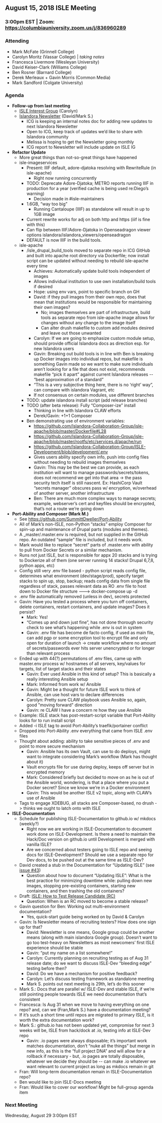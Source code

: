 ## August 15, 2018 ISLE Meeting

### 3:00pm EST | Zoom: https://columbiauniversity.zoom.us/j/836960289

### Attending
* Mark McFate (Grinnell College) 
* Carolyn Moritz (Vassar College) | _taking notes_
* Francesca Livermore (Wesleyan University)
* David Keiser-Clark (Williams College) 
* Ben Rosner (Barnard College)
* Derek Merleaux + Gavin Morris (Common Media)
* Mark Sandford (Colgate University) 

### Agenda

* **Follow-up from last meeting**
    * [ISLE Interest Group](https://github.com/islandora-interest-groups/Islandora-ISLE-Interest-Group) (Carolyn)
    * [Islandora Newsletter](https://mailchi.mp/eaf9b3ec3c51/islandora-newsletter-august-1794877?e=35c962d554) (David/Mark S.)
        * ICG is keeping an internal notes doc for adding new updates to next Islandora Newsletter
        * Open to ICG, keep track of updates we’d like to share with Islandora community
        * Melissa is hoping to get the Newsletter going monthly
        * ICG report to Newsletter will include update on ISLE IG
* **Refactor Update**
    * More great things than not-so-great things have happened
    * isle-imageservices
        * Present: IIIF default, adore-djatoka resolving with RewriteRule (in isle-apache)
            * Right now running concurrently
        * TODO:  Deprecate Adore-Djatoka; METRO reports running IIIF in production for a year (verified cache is being used re:Diego’s warning)
            * Decision made in #isle-maintainers
        * 1.6GB, “way too big”
            * Running Cantaloupe (IIIF) as standalone will result in up to 1GB image
        * Current rewrite works for adj on both http and https (iiif is fine with this)
        * Can flip between IIIF/Adore-Djatoka in Openseadragon viewer options islandora/islandora_viewers/openseadragon
        * DEFAULT is now IIIF in the build tools.
    * isle-apache
        * /isle_drupal_build_tools moved to separate repo in ICG GitHub and built into apache root directory via Dockerfile; now install script can be updated without needing to rebuild isle-apache every time
            * Achieves: Automatically update build tools independent of images
            * Allows individual institution to use own installation/build tools if desired
            * Hope: using env vars, point to specific branch on GH
            * David: if they pull images from their own repo, does that mean that institutions would be responsible for maintaining their own images?
                * No; images themselves are part of infrastructure, build tools as separate repo from isle-apache image allows for changes without any change to the image itself
                * Can alter drush makefile to custom add modules desired and leave out those unwanted 
            * Carolyn: If we are going to emphasize custom module setup, should provide official Islandora docs as direction esp. for new Islandora users
            * Gavin: Breaking out build tools is in line with Ben is breaking up Docker images into individual repos, but makefile is something Gavin made so we want to make sure individuals aren’t looking for a file that does not exist, recommends makefile “pick it apart” against current Islandora releases -- “best approximation of a standard”
            * “This is a very subjective thing here, there is no ‘right’ way”, can compare with islandora Vagrant, etc
            * If not consensus on certain modules, use different branches
        * TODO: update islandora install script (add release branches)
        * TODO (after beta release): Fully “Composer-ize” install
            * Thinking in line with Islandora CLAW efforts
            * Derek/Gavin: +1+1 Composer
        * Ben demonstrating use of environment variables:
            * https://github.com/Islandora-Collaboration-Group/isle-apache/blob/master/Dockerfile#L28
            * https://github.com/Islandora-Collaboration-Group/isle-apache/blob/master/rootfs/etc/services.d/apache/run 
            * https://github.com/Islandora-Collaboration-Group/ISLE-Development/blob/development/.env
            * Gives users ability specify own info, push into config files without needing to rebuild images themselves
            * Gavin: This may be the best we can provide, as each institution will want to manage passwords/secrets/tokens, does not recommend we get into that area -> the pass security tech itself is still nascent. Ex: HashiCorp Vault “secrets manager” obscures pass w/ encryption, w/overhead of another server, another infrastructure
            * Ben: There are much more complex ways to manage secrets; example, webserver’s cert and keyfiles should be encrypted, that’s not a route we’re going down
* **Port-Ability and Composer (Mark M.)**
    * See https://github.com/SummittDweller/Port-Ability
    * All of Mark’s non-ISLE, non-Python “stacks” employ Composer for spin-up and maintenance of Drupal parts (modules and themes).
    * A _master/.master.env is required, but not supplied in the GitHub repo.  An outdated “sample” file is included, but it needs work.
    * Mark would like to replace “secret” parts of .master.env with ability to pull from Docker Secrets or a similar mechanism.
    * Runs not just ISLE, but is responsible for appx 20 stacks and is trying to Dockerize all of them (one server running 14 stacks! Drupal 6,7,8, python apps, etc)
    * Config still very .env file based - python script reads config file, determines what environment (dev/stage/prod), specify target stacks to spin up, stop, backup; reads config data from single file regardless of stack, passes relevant data as RO .env file to host down to Docker file structure ---> docker-compose up -d
    * .env file automatically removed (unless in dev), secrets protected
    * Gavin: Have you tested a process where you turn off containers, delete containers, restart containers, and update images? Does it persist?
       * Mark: Yes!
       * “Comes up and down just fine”, has not done thorough security check to see what’s happening while .env is out in system
       * Gavin: .env file has become de facto config, if used as main file, can add pgp or some encryption tool to encrypt file and only open for duration of launch -> create workflow where no amount of secrets/passwords ever hits server unencrypted or for longer than relevant process
    * Ended up with 44(?) permutations of .env files, came up with master.env process w/ hostnames of all servers, key/values for targets, list of target stacks and their states
       * Gavin: Ever used Ansible in this kind of setup? This is basically a really interesting Ansible setup
       * Mark: Informed from work w/ Ansible
       * Gavin: Might be a thought for future ISLE work to think of Ansible, can use host vars to declare differences
       * Carolyn: Pretty sure CLAW playbook uses Ansible so, again, good "moving forward" direction
       * Gavin: re CLAW I have a concern re how they use Ansible
    * Example: ISLE stack has post-restart-script variable that Port-Ability looks for to run install script
    * Added -i ISLE tag to avoid Port-Ability’s traefik/portainer conflict
    * Dropped into Port-Ability .env everything that came from ISLE .env files
    * Thought about adding: ability to take sensitive pieces of .env and point to more secure mechanism
       * Gavin: Ansible has its own Vault, can use to do deploys, might want to integrate considering Mark’s workflow (Mark has thought about it)
       * Vault encrypts file for use during deploy, keeps off server but in encrypted memory
       * Mark: Considered briefly but decided to move on as he is out of the Ansible world, wondering, is that a place where you put a Docker secret? Since we know we’re in a Docker environment
       * Gavin: This would be another ISLE v2 topic, along with CLAW’s use of Ansible
    * Tags to engage XDEBUG, all stacks are Composer-based, no drush -> thinks we ought to latch onto with ISLE
* **ISLE-Documentation**
    * Schedule for publishing ISLE-Documentation to github.io w/ mkdocs (weekly?)
       * Right now we are working in ISLE-Documentation to document work done on ISLE-Development.  Is there a need to maintain the Hack/Doc version on github.io until Development is merged with vanilla ISLE?
       * Are we concerned about testers going to ISLE repo and seeing docs for ISLE-Development?  Should we use a separate repo for Dev docs, to be pushed out at the same time as ISLE-Dev?
    * David created a stub in the Documentation for “Updating ISLE” (see [issue #43](https://github.com/Islandora-Collaboration-Group/ISLE-Documentation/issues/43))
       * Question about how to document “Updating ISLE”: What is the best practice for minimizing downtime while: pulling down new images, stopping pre-existing containers, starting new containers, and then trashing the old containers?
    * Draft: [ISLE: How to Test Release Candidate (RC)](https://docs.google.com/document/d/1VUiI_bXo6SLqqUjmInVjBg3-cs40Vj7I_92txjFUoQg/edit#heading=h.tj2ze62gfdtj)
       * Question: When is an RC moved to become a stable release?
    * Gavin question for Ben: Working out multi-environment documentation?
       * Yes, quick-start guide being worked on by David & Carolyn
    * Gavin: Is Newsletter means of recruiting testers? How does one sign up for that?
       * David: Newsletter is one means, Google group could be another means (along with main islandora Google group). Doesn’t want to go too test-heavy on Newsletters as most newcomers’ first ISLE experience should be stable
       * Gavin: “put my name on a list somewhere!”
       * Carolyn: Currently planning on recruiting testing as of Aug 31 release date; do we want to discuss ISLE-Dev “bleeding edge” testing before then?
       * David: Do we have a mechanism for positive feedback?
       * Carolyn: Let’s discuss testing framework as standalone meeting
       * Mark S. points out next meeting is 29th, let’s do this sooner
    * Mark S.: Docs that are parallel w/ ISLE-Dev and stable ISLE, if we’re still pointing people towards ISLE we need documentation that’s consistent
    * Francesca: Is Aug 31 when we move to having everything on one repo? and, can we (Fran,Mark S.) have a documentation meeting?
    * If it’s such a short time until repos are migrated to primary ISLE, is it worth the extra documentation work?
    * Mark S.: github.io has not been updated yet, compromise for next 3 weeks will be, ISLE from hack/dock at .io, testing info at ISLE-Dev repo
       * Gavin: .io pages were always disposable; it’s important work matches documentation, don’t “nuke all the things” but merge in new info, as this is the “full project DNA” and will allow for a rollback if necessary - but, .io pages are totally disposable, whatever we decide they should be -- can make .io whatever we want relevant to current project as long as mkdocs remain in git
    * Fran: Will long-term documentation remain in ISLE-Documentation repo?
    * Ben would like to join ISLE-Docs meeting
    * Fran: Would like to cover our workflow! Might be full-group agenda item  

### Next Meeting
Wednesday, August 29 3:00pm EST
